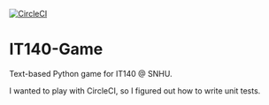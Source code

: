 [![CircleCI](https://dl.circleci.com/status-badge/img/gh/andrewtryder/IT140-Game/tree/master.svg?style=svg)](https://dl.circleci.com/status-badge/redirect/gh/andrewtryder/IT140-Game/tree/master)

# IT140-Game

Text-based Python game for IT140 @ SNHU.

I wanted to play with CircleCI, so I figured out how to write unit tests.
